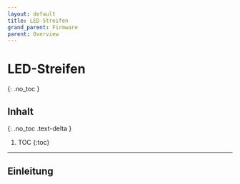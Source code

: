 ```yaml
---
layout: default
title: LED-Streifen
grand_parent: Firmware
parent: Overview
---
```


# LED-Streifen
{: .no_toc }

## Inhalt
{: .no_toc .text-delta }

1. TOC
{:toc}

---

## Einleitung
